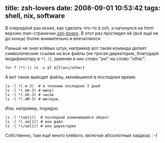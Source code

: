 title: zsh-lovers
date: 2008-09-01 10:53:42
tags: shell, nix, software
----


В очередной раз искал, как сделать что-то в zsh, и наткнулся на html-версию man-странички [zsh-lovers][1]. В этот раз проглядел её (всё ещё не до конца) более внимательно и впечатлился.

Раньше не знал клёвых штук, например вот такая команда делает символические ссылки на все файлы (не трогая директории, благодаря модификатору в `*(.)`), заменяя в них слово "avi" на слово "other":

    for f (*(.)) ln -s $f ${f/avi/other}

А вот такие выводят файлы, менявшиеся в последнее время:

    ls -l *(.m-3)  # в течении последних 3 дней
    ls -l *(.mm-3) # минут
    ls -l *(.mh-3) # часов
    ls -l *(.mM-3) # месяцев

Или, например, порядок:

    ls -l *(om[1])  # последний изменившийся объект
    ls -l *(.om[1]) # или файл
    ls -l *(/om[1]) # или директория

Собственно, там ещё много клёвого, включая абсолютный хардкор. :-)

[1]: http://grml.org/zsh/zsh-lovers.html
